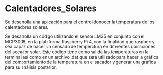# Calentadores_Solares
Se desarrolla una aplicación para el control donocer la temperatura de los calentadores solares.

Se desarrolla un código  utilizando el sensor LM35 en conjunto con el MCP3008, en la plataforma Raspberry Pi 4, con la finalidad que raspberry sea capáz de hacer un censado de temperatura en diferentes ubicaciones del secador solar. Este código tiene como salida las temperaturas en la terminal así como en un archivo .dat que será utilizado para hacer la gráfica del comportamiento de la temperatura en el sacador y generar una gráfica para su análisis posterior.
